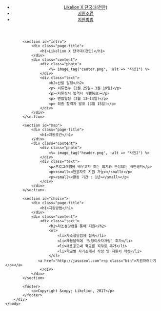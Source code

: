 <!DOCTYPE html>
<html lang="ko">
	<body>
		<div id="container">
			<header>
				<nav>
					<ul id="main-nav">
						<li><a href="#intro">Likelion X 단국대(천안)</a></li>					
						<li><a href="#map">지원조건</a></li>
						<li><a href="#choice">지원방법</a></li>
					</ul>
				</nav>
			</header>
			
			<section id="intro">
				<div class="page-title">
					<h1>Likelion X 단국대(천안)</h1>
				</div>
				<div class="content">
					<div class="photo">
						<%= image_tag("center.png", :alt => "사진1") %>
					</div>
					<div class="text">
					    <h2>선발 일정</h2>
						<p> 서류접수 (2월 25일~ 3월 10일)</p>
						<p><서류심사 합격자 개별통보></p>
						<p> 면접일정 (3월 13~14일)</p>
						<p> 최종 합격자 발표 (3월 15일)</p>
					</div>
				</div>
			</section>
			
	        <section id="map">
	            <div class="page-title">
			        <h1>지원조건</h1>
	            </div>
	            <div class="content">
	                <div class="photo">
			            <%= image_tag("header.png", :alt => "사진2") %>
	                </div>
	                <div class="text">
			            <p>프로그래밍을 배우고자 하는 의지와 관심있는 비전공자</p>
	                    <p><small><전공자도 지원 가능></small></p>
	                    <p><small><활동 기간 : 1년></small></p>
	                </div>
			    </div>
	        </section>
	
	        <section id="choice">
	            <div class="page-title">
			        <h1>지원방법</h1>
	            </div>
	            <div class="content">
	            	<div class="text">
			            <h2>자소설닷컴을 통해 지원</h2>
			            <ol>
				            <li>자소설닷컴에 접속</li>
				            <li>채용달력에 '멋쟁이사자처럼' 추가</li>
				            <li>채용공고내 학교를 직무로 추가</li>
				            <li>학교별 자기소개서 작성 및 지원서 작성</li>
			            </ol>
			       <a href="http://jasoseol.com"><p class="btn">지원하러가기</p></a>
	                </div>
				</div>
			</section>
	
	        <footer>
			    <p>Copyright &copy; Likelion, 2017</p>
	        </footer>
		</div>
	</body>
</html>
